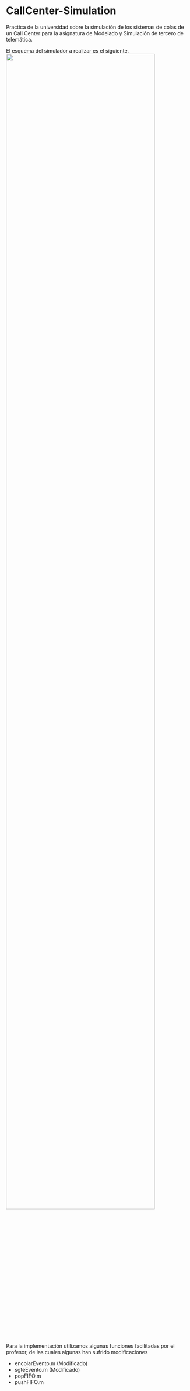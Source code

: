 # CallCenter-Simulation
Practica de la universidad sobre la simulación de los sistemas de colas de un Call Center para la asignatura de Modelado y Simulación de tercero de telemática.

El esquema del simulador a realizar es el siguiente.
<img src="https://user-images.githubusercontent.com/30501761/40623199-e273f1fc-62a5-11e8-838e-c5206da10c1b.png" width="90%"></img> 

Para la implementación utilizamos algunas funciones facilitadas por el profesor, de las cuales algunas han sufrido modificaciones
* encolarEvento.m (Modificado)
* sgteEvento.m (Modificado)
* popFIFO.m
* pushFIFO.m

